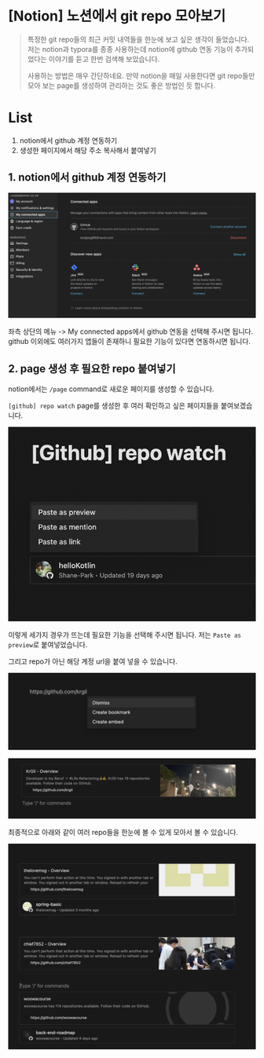 # [Notion] 노션에서 git repo 모아보기

> 특정한 git repo들의 최근 커밋 내역들을 한눈에 보고 싶은 생각이 들었습니다. 저는 notion과 typora를 종종 사용하는데 notion에 github 연동 기능이 추가되었다는 이야기를 듣고 한번 검색해 보았습니다.
>
> 사용하는 방법은 매우 간단하네요. 만약 notion을 매일 사용한다면 git repo들만 모아 보는 page를 생성하여 관리하는 것도 좋은 방법인 듯 합니다.

# List

1. notion에서 github 계정 연동하기
2. 생성한 페이지에서 해당 주소 복사해서 붙여넣기



## 1. notion에서 github 계정 연동하기

![image-20220416133251827](https://raw.githubusercontent.com/KrGil/TIL/main/CS/Git/NOTION_GITHUB.assets/image-20220416133251827.png)

좌측 상단의 메뉴 -> My connected apps에서 github 연동을 선택해 주시면 됩니다. github 이외에도 여러가지 앱들이 존재하니 필요한 기능이 있다면 연동하시면 됩니다.



## 2. page 생성 후 필요한 repo 붙여넣기

notion에서는 `/page` command로 새로운 페이지를 생성할 수 있습니다.

`[github] repo watch` page를 생성한 후 여러 확인하고 싶은 페이지들을 붙여보겠습니다.

![image-20220416134231194](https://raw.githubusercontent.com/KrGil/TIL/main/CS/Git/NOTION_GITHUB.assets/image-20220416134231194.png)

이렇게 세가지 경우가 뜨는데 필요한 기능을 선택해 주시면 됩니다. 저는  `Paste as preview`로 붙여넣었습니다.

그리고 repo가 아닌 해당 계정 url을 붙여 넣을 수 있습니다. 

![image-20220416134625238](https://raw.githubusercontent.com/KrGil/TIL/main/CS/Git/NOTION_GITHUB.assets/image-20220416134625238.png)

![image-20220416134553956](https://raw.githubusercontent.com/KrGil/TIL/main/CS/Git/NOTION_GITHUB.assets/image-20220416134553956.png)

최종적으로 아래와 같이 여러 repo들을 한눈에 볼 수 있게 모아서 볼 수 있습니다.

![image-20220416133228104](https://raw.githubusercontent.com/KrGil/TIL/main/CS/Git/NOTION_GITHUB.assets/image-20220416133228104.png)

